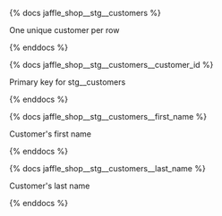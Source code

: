 {% docs jaffle_shop__stg__customers %}

One unique customer per row

{% enddocs %}

{% docs jaffle_shop__stg__customers__customer_id %}

Primary key for stg__customers

{% enddocs %}

{% docs jaffle_shop__stg__customers__first_name %}

Customer's first name

{% enddocs %}

{% docs jaffle_shop__stg__customers__last_name %}

Customer's last name

{% enddocs %}
